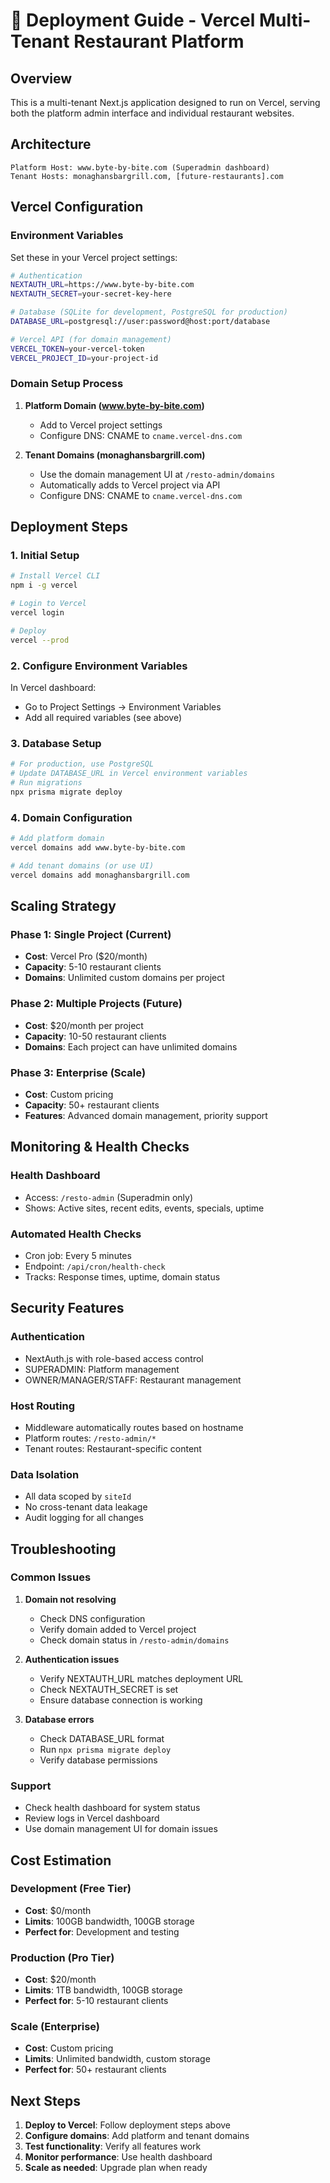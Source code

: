 # 🚀 Deployment Guide - Vercel Multi-Tenant Restaurant Platform

## Overview
This is a multi-tenant Next.js application designed to run on Vercel, serving both the platform admin interface and individual restaurant websites.

## Architecture
```
Platform Host: www.byte-by-bite.com (Superadmin dashboard)
Tenant Hosts: monaghansbargrill.com, [future-restaurants].com
```

## Vercel Configuration

### Environment Variables
Set these in your Vercel project settings:

```bash
# Authentication
NEXTAUTH_URL=https://www.byte-by-bite.com
NEXTAUTH_SECRET=your-secret-key-here

# Database (SQLite for development, PostgreSQL for production)
DATABASE_URL=postgresql://user:password@host:port/database

# Vercel API (for domain management)
VERCEL_TOKEN=your-vercel-token
VERCEL_PROJECT_ID=your-project-id
```

### Domain Setup Process

1. **Platform Domain (www.byte-by-bite.com)**
   - Add to Vercel project settings
   - Configure DNS: CNAME to `cname.vercel-dns.com`

2. **Tenant Domains (monaghansbargrill.com)**
   - Use the domain management UI at `/resto-admin/domains`
   - Automatically adds to Vercel project via API
   - Configure DNS: CNAME to `cname.vercel-dns.com`

## Deployment Steps

### 1. Initial Setup
```bash
# Install Vercel CLI
npm i -g vercel

# Login to Vercel
vercel login

# Deploy
vercel --prod
```

### 2. Configure Environment Variables
In Vercel dashboard:
- Go to Project Settings → Environment Variables
- Add all required variables (see above)

### 3. Database Setup
```bash
# For production, use PostgreSQL
# Update DATABASE_URL in Vercel environment variables
# Run migrations
npx prisma migrate deploy
```

### 4. Domain Configuration
```bash
# Add platform domain
vercel domains add www.byte-by-bite.com

# Add tenant domains (or use UI)
vercel domains add monaghansbargrill.com
```

## Scaling Strategy

### Phase 1: Single Project (Current)
- **Cost**: Vercel Pro ($20/month)
- **Capacity**: 5-10 restaurant clients
- **Domains**: Unlimited custom domains per project

### Phase 2: Multiple Projects (Future)
- **Cost**: $20/month per project
- **Capacity**: 10-50 restaurant clients
- **Domains**: Each project can have unlimited domains

### Phase 3: Enterprise (Scale)
- **Cost**: Custom pricing
- **Capacity**: 50+ restaurant clients
- **Features**: Advanced domain management, priority support

## Monitoring & Health Checks

### Health Dashboard
- Access: `/resto-admin` (Superadmin only)
- Shows: Active sites, recent edits, events, specials, uptime

### Automated Health Checks
- Cron job: Every 5 minutes
- Endpoint: `/api/cron/health-check`
- Tracks: Response times, uptime, domain status

## Security Features

### Authentication
- NextAuth.js with role-based access control
- SUPERADMIN: Platform management
- OWNER/MANAGER/STAFF: Restaurant management

### Host Routing
- Middleware automatically routes based on hostname
- Platform routes: `/resto-admin/*`
- Tenant routes: Restaurant-specific content

### Data Isolation
- All data scoped by `siteId`
- No cross-tenant data leakage
- Audit logging for all changes

## Troubleshooting

### Common Issues

1. **Domain not resolving**
   - Check DNS configuration
   - Verify domain added to Vercel project
   - Check domain status in `/resto-admin/domains`

2. **Authentication issues**
   - Verify NEXTAUTH_URL matches deployment URL
   - Check NEXTAUTH_SECRET is set
   - Ensure database connection is working

3. **Database errors**
   - Check DATABASE_URL format
   - Run `npx prisma migrate deploy`
   - Verify database permissions

### Support
- Check health dashboard for system status
- Review logs in Vercel dashboard
- Use domain management UI for domain issues

## Cost Estimation

### Development (Free Tier)
- **Cost**: $0/month
- **Limits**: 100GB bandwidth, 100GB storage
- **Perfect for**: Development and testing

### Production (Pro Tier)
- **Cost**: $20/month
- **Limits**: 1TB bandwidth, 100GB storage
- **Perfect for**: 5-10 restaurant clients

### Scale (Enterprise)
- **Cost**: Custom pricing
- **Limits**: Unlimited bandwidth, custom storage
- **Perfect for**: 50+ restaurant clients

## Next Steps

1. **Deploy to Vercel**: Follow deployment steps above
2. **Configure domains**: Add platform and tenant domains
3. **Test functionality**: Verify all features work
4. **Monitor performance**: Use health dashboard
5. **Scale as needed**: Upgrade plan when ready
